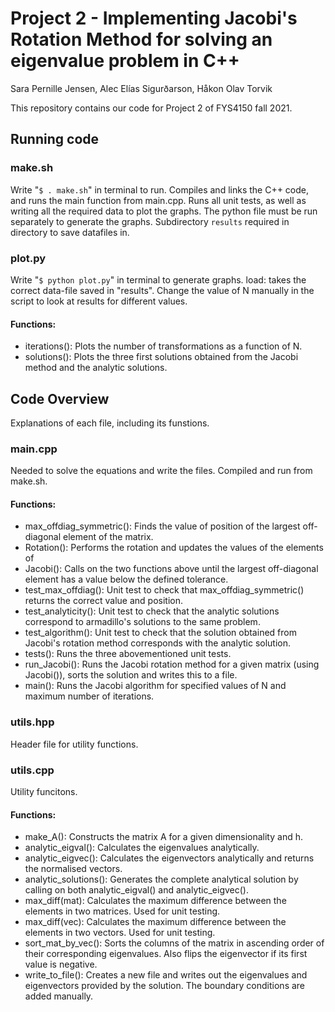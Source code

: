 # Project 2 - Implementing Jacobi's Rotation Method for solving an eigenvalue problem in C++
Sara Pernille Jensen, Alec Elías Sigurðarson, Håkon Olav Torvik

This repository contains our code for Project 2 of FYS4150 fall 2021.

## Running code
### make.sh  
Write "`$ . make.sh`" in terminal to run. 
Compiles and links the C++ code, and runs the main function from main.cpp. Runs all unit tests, as well as writing all the required data to plot the graphs. 
The python file must be run separately to generate the graphs. 
Subdirectory `results` required in directory to save datafiles in. 

### plot.py
Write "`$ python plot.py`" in terminal to generate graphs. 
load: takes the correct data-file saved in "results".
Change the value of N manually in the script to look at results for different values. 

#### Functions:
- iterations(): Plots the number of transformations as a function of N. 
- solutions(): Plots the three first solutions obtained from the Jacobi method and the analytic solutions. 

## Code Overview
Explanations of each file, including its funstions.

### main.cpp
Needed to solve the equations and write the files. Compiled and run from make.sh. 

#### Functions:
- max_offdiag_symmetric(): Finds the value of position of the largest off-diagonal element of the matrix.
- Rotation(): Performs the rotation and updates the values of the elements of 
- Jacobi(): Calls on the two functions above until the largest off-diagonal element has a value below the defined tolerance. 
- test_max_offdiag(): Unit test to check that max_offdiag_symmetric() returns the correct value and position. 
- test_analyticity(): Unit test to check that the analytic solutions correspond to armadillo's solutions to the same problem. 
- test_algorithm(): Unit test to check that the solution obtained from Jacobi's rotation method corresponds with the analytic solution. 
- tests(): Runs the three abovementioned unit tests. 
- run_Jacobi(): Runs the Jacobi rotation method for a given matrix (using Jacobi()), sorts the solution and writes this to a file. 
- main(): Runs the Jacobi algorithm for specified values of N and maximum number of iterations. 

### utils.hpp
Header file for utility functions. 

### utils.cpp
Utility funcitons.

#### Functions: 
- make_A(): Constructs the matrix A for a given dimensionality and h. 
- analytic_eigval(): Calculates the eigenvalues analytically.  
- analytic_eigvec(): Calculates the eigenvectors analytically and returns the normalised vectors. 
- analytic_solutions(): Generates the complete analytical solution by calling on both analytic_eigval() and analytic_eigvec(). 
- max_diff(mat): Calculates the maximum difference between the elements in two matrices. Used for unit testing. 
- max_diff(vec): Calculates the maximum difference between the elements in two vectors. Used for unit testing.
- sort_mat_by_vec(): Sorts the columns of the matrix in ascending order of their corresponding eigenvalues. Also flips the eigenvector if its first value is negative.
- write_to_file(): Creates a new file and writes out the eigenvalues and eigenvectors provided by the solution. The boundary conditions are added manually. 

